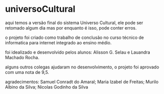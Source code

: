 # universoCultural
aqui temos a versão final do sistema Universo Cultural, ele pode ser retomado algum dia mas por enquanto é isso, pode conter erros.

o projeto foi criado como trabalho de conclusão no curso técnico de informatica para internet integrado ao ensino médio. 

foi idealizado e desenvolvido pelos alunos: Alisson G. Selau e Lauandra Machado Rocha.

alguns outros colegas ajudaram no desenvolvimento, o projeto foi aprovado com uma nota de 9,5.

agradecimentos: Samuel Conradt do Amaral; Maria Izabel de Freitas; Murilo Albino da Silva; Nicolas Godinho da Silva


